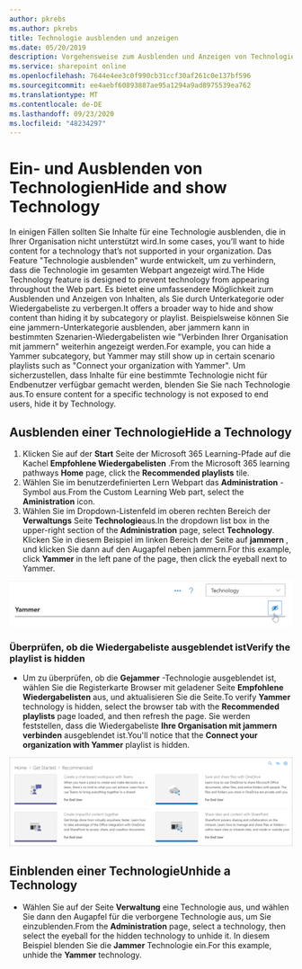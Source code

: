 ```yaml
---
author: pkrebs
ms.author: pkrebs
title: Technologie ausblenden und anzeigen
ms.date: 05/20/2019
description: Vorgehensweise zum Ausblenden und Anzeigen von Technologie
ms.service: sharepoint online
ms.openlocfilehash: 7644e4ee3c0f990cb31ccf30af261c0e137bf596
ms.sourcegitcommit: ee4aebf60893887ae95a1294a9ad8975539ea762
ms.translationtype: MT
ms.contentlocale: de-DE
ms.lasthandoff: 09/23/2020
ms.locfileid: "48234297"
---
```

# <a name="hide-and-show-technology"></a><span data-ttu-id="1bc65-103">Ein- und Ausblenden von Technologien</span><span class="sxs-lookup"><span data-stu-id="1bc65-103">Hide and show Technology</span></span>

<span data-ttu-id="1bc65-104">In einigen Fällen sollten Sie Inhalte für eine Technologie ausblenden, die in Ihrer Organisation nicht unterstützt wird.</span><span class="sxs-lookup"><span data-stu-id="1bc65-104">In some cases, you’ll want to hide content for a technology that’s not supported in your organization.</span></span> <span data-ttu-id="1bc65-105">Das Feature "Technologie ausblenden" wurde entwickelt, um zu verhindern, dass die Technologie im gesamten Webpart angezeigt wird.</span><span class="sxs-lookup"><span data-stu-id="1bc65-105">The Hide Technology feature is designed to prevent technology from appearing throughout the Web part.</span></span> <span data-ttu-id="1bc65-106">Es bietet eine umfassendere Möglichkeit zum Ausblenden und Anzeigen von Inhalten, als Sie durch Unterkategorie oder Wiedergabeliste zu verbergen.</span><span class="sxs-lookup"><span data-stu-id="1bc65-106">It offers a broader way to hide and show content than hiding it by subcategory or playlist.</span></span> <span data-ttu-id="1bc65-107">Beispielsweise können Sie eine jammern-Unterkategorie ausblenden, aber jammern kann in bestimmten Szenarien-Wiedergabelisten wie "Verbinden Ihrer Organisation mit jammern" weiterhin angezeigt werden.</span><span class="sxs-lookup"><span data-stu-id="1bc65-107">For example, you can hide a Yammer subcategory, but Yammer may still show up in certain scenario playlists such as "Connect your organization with Yammer".</span></span> <span data-ttu-id="1bc65-108">Um sicherzustellen, dass Inhalte für eine bestimmte Technologie nicht für Endbenutzer verfügbar gemacht werden, blenden Sie Sie nach Technologie aus.</span><span class="sxs-lookup"><span data-stu-id="1bc65-108">To ensure content for a specific technology is not exposed to end users, hide it by Technology.</span></span> 

## <a name="hide-a-technology"></a><span data-ttu-id="1bc65-109">Ausblenden einer Technologie</span><span class="sxs-lookup"><span data-stu-id="1bc65-109">Hide a Technology</span></span>

1. <span data-ttu-id="1bc65-110">Klicken Sie auf der **Start** Seite der Microsoft 365 Learning-Pfade auf die Kachel **Empfohlene Wiedergabelisten** .</span><span class="sxs-lookup"><span data-stu-id="1bc65-110">From the Microsoft 365 learning pathways **Home** page, click the **Recommended playlists** tile.</span></span>
2. <span data-ttu-id="1bc65-111">Wählen Sie im benutzerdefinierten Lern Webpart das **Administration** -Symbol aus.</span><span class="sxs-lookup"><span data-stu-id="1bc65-111">From the Custom Learning Web part, select the **Aministration** icon.</span></span>
3. <span data-ttu-id="1bc65-112">Wählen Sie im Dropdown-Listenfeld im oberen rechten Bereich der **Verwaltungs** Seite **Technologie**aus.</span><span class="sxs-lookup"><span data-stu-id="1bc65-112">In the dropdown list box in the upper-right section of the **Administration** page, select **Technology**.</span></span>
<span data-ttu-id="1bc65-113">Klicken Sie in diesem Beispiel im linken Bereich der Seite auf **jammern** , und klicken Sie dann auf den Augapfel neben jammern.</span><span class="sxs-lookup"><span data-stu-id="1bc65-113">For this example, click **Yammer** in the left pane of the page, then click the eyeball next to Yammer.</span></span>  

![cg-hidetech.png](media/cg-hidetech.png)

### <a name="verify-the-playlist-is-hidden"></a><span data-ttu-id="1bc65-115">Überprüfen, ob die Wiedergabeliste ausgeblendet ist</span><span class="sxs-lookup"><span data-stu-id="1bc65-115">Verify the playlist is hidden</span></span>
- <span data-ttu-id="1bc65-116">Um zu überprüfen, ob die **Gejammer** -Technologie ausgeblendet ist, wählen Sie die Registerkarte Browser mit geladener Seite **Empfohlene Wiedergabelisten** aus, und aktualisieren Sie die Seite.</span><span class="sxs-lookup"><span data-stu-id="1bc65-116">To verify **Yammer** technology is hidden, select the browser tab with the **Recommended playlists** page loaded, and then refresh the page.</span></span> <span data-ttu-id="1bc65-117">Sie werden feststellen, dass die Wiedergabeliste **Ihre Organisation mit jammern verbinden** ausgeblendet ist.</span><span class="sxs-lookup"><span data-stu-id="1bc65-117">You'll notice that the **Connect your organization with Yammer** playlist is hidden.</span></span> 

![cg-hidetechrefresh.png](media/cg-hidetechrefresh.png)

## <a name="unhide-a-technology"></a><span data-ttu-id="1bc65-119">Einblenden einer Technologie</span><span class="sxs-lookup"><span data-stu-id="1bc65-119">Unhide a Technology</span></span>

- <span data-ttu-id="1bc65-120">Wählen Sie auf der Seite **Verwaltung** eine Technologie aus, und wählen Sie dann den Augapfel für die verborgene Technologie aus, um Sie einzublenden.</span><span class="sxs-lookup"><span data-stu-id="1bc65-120">From the **Administration** page, select a technology, then select the eyeball for the hidden technology to unhide it.</span></span> <span data-ttu-id="1bc65-121">In diesem Beispiel blenden Sie die **Jammer** Technologie ein.</span><span class="sxs-lookup"><span data-stu-id="1bc65-121">For this example, unhide the **Yammer** technology.</span></span> 